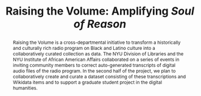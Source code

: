 ---
pid: soul-of-reason
done: true
title: 'Raising the Volume: Amplifying <i>Soul of Reason</i>'
featured: true
category: DH Seed Grant Recipient
tags:
- dataset
- exhibition
cohort_year: '2020'
abstract: Raising the Volume is a cross-departmental initiative to transform a historically
  and culturally rich radio program on Black and Latino culture into a collaboratively
  curated collection as data. The NYU Division of Libraries and the NYU Institute
  of African American Affairs collaborated on a series of events in inviting community
  members to correct auto-generated transcripts of digital audio files of the radio
  program. In the second half of the project, we plan to collaboratively create and
  curate a dataset consisting of these transcriptions and Wikidata items and to support
  a graduate student project in the digital humanities.
limerick: |-
  the show called soul of reason
  had guests from every region
  host roscoe brown
  was the talk of the town
  to miss this would be treason
pis:
- bunde
- nyrop
- provo
link: https://specialcollections.hosting.nyu.edu/projects/soul-of-reason/
image: soul-of-reason.jpg
original_img: https://nyu-dss.github.io/soul-of-reason/images/uploads/roscoe-brown-IAAA.jpg
hero_image: "/media/projects/soul-of-reason.jpg"
order: '006'
layout: project
---